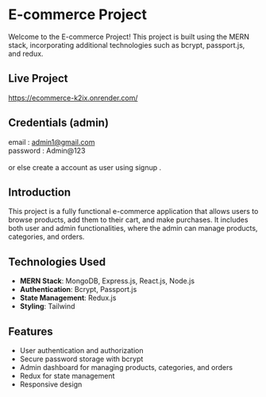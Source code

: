 # E-commerce Project

Welcome to the E-commerce Project! This project is built using the MERN stack, incorporating additional technologies such as bcrypt, passport.js, and redux.

## Live Project
https://ecommerce-k2ix.onrender.com/

## Credentials (admin)
email : admin1@gmail.com<br>
password : Admin@123<br><br>
or else create a account as user using signup .


## Introduction
This project is a fully functional e-commerce application that allows users to browse products, add them to their cart, and make purchases. It includes both user and admin functionalities, where the admin can manage products, categories, and orders.

## Technologies Used
- **MERN Stack**: MongoDB, Express.js, React.js, Node.js
- **Authentication**: Bcrypt, Passport.js
- **State Management**: Redux.js
- **Styling**: Tailwind

## Features
- User authentication and authorization
- Secure password storage with bcrypt
- Admin dashboard for managing products, categories, and orders
- Redux for state management
- Responsive design
